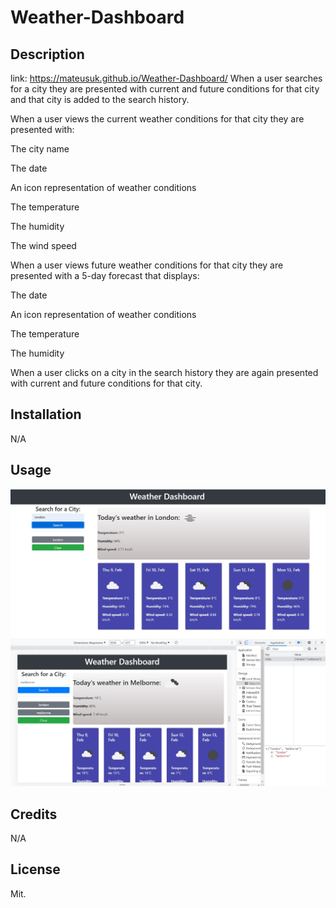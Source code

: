 # Weather-Dashboard

## Description

link: https://mateusuk.github.io/Weather-Dashboard/
When a user searches for a city they are presented with current and future conditions for that city and that city is added to the search history.

When a user views the current weather conditions for that city they are presented with:

The city name

The date

An icon representation of weather conditions

The temperature

The humidity

The wind speed

When a user views future weather conditions for that city they are presented with a 5-day forecast that displays:

The date

An icon representation of weather conditions

The temperature

The humidity

When a user clicks on a city in the search history they are again presented with current and future conditions for that city.


## Installation

N/A

## Usage
![webpage](./assets/screenshots/weather1.jpg "fullweb")
![webpage](./assets/screenshots/weather2.jpg "fullweb")
## Credits

N/A

## License

Mit.

